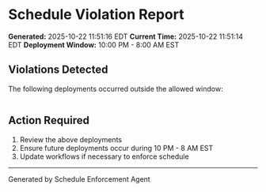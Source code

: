 # Schedule Violation Report

**Generated:** 2025-10-22 11:51:16 EDT
**Current Time:** 2025-10-22 11:51:14 EDT
**Deployment Window:** 10:00 PM - 8:00 AM EST

## Violations Detected

The following deployments occurred outside the allowed window:

```

```

## Action Required

1. Review the above deployments
2. Ensure future deployments occur during 10 PM - 8 AM EST
3. Update workflows if necessary to enforce schedule

---

Generated by Schedule Enforcement Agent
